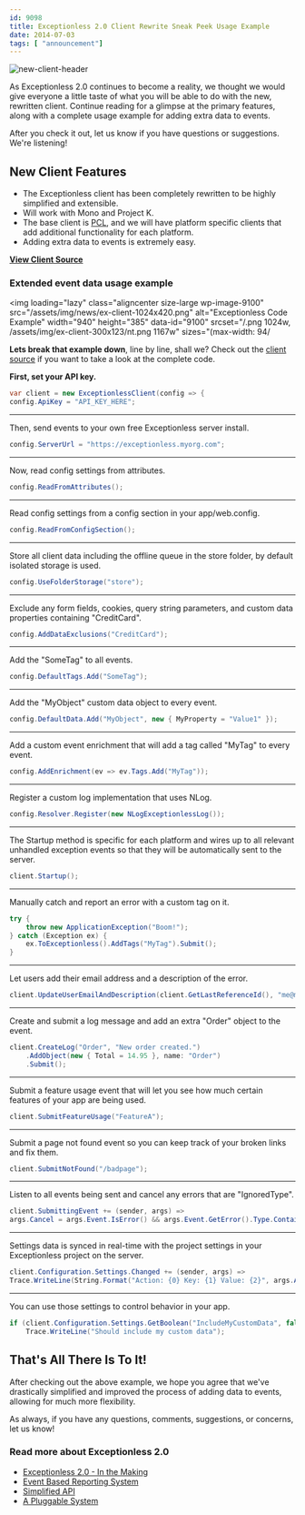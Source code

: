 ```yaml
---
id: 9098
title: Exceptionless 2.0 Client Rewrite Sneak Peek Usage Example
date: 2014-07-03
tags: [ "announcement"]
---
```

![new-client-header](/assets/img/news/new-client-header.jpg)

As Exceptionless 2.0 continues to become a reality, we thought we would give everyone a little taste of what you will be able to do with the new, rewritten client. Continue reading for a glimpse at the primary features, along with a complete usage example for adding extra data to events.

After you check it out, let us know if you have questions or suggestions. We're listening!<!--more-->

## New Client Features

* The Exceptionless client has been completely rewritten to be highly simplified and extensible.
* Will work with Mono and Project K.
* The base client is <a title="Exceptionless.Portable PCL" href="https://www.nuget.org/packages/exceptionless.portable" target="_blank">PCL</a>, and we will have platform specific clients that add additional functionality for each platform.
* Adding extra data to events is extremely easy.

**<a title="Exceptionless 2.0 Client Source" href="https://github.com/exceptionless/Exceptionless.net" target="_blank">View Client Source</a>**

### Extended event data usage example

<img loading="lazy" class="aligncenter size-large wp-image-9100" src="/assets/img/news/ex-client-1024x420.png" alt="Exceptionless Code Example" width="940" height="385" data-id="9100" srcset="/.png 1024w, /assets/img/ex-client-300x123/nt.png 1167w" sizes="(max-width: 94/

**Lets break that example down**, line by line, shall we? Check out the <a title="Exceptionless 2.0 Client Source" href="https://github.com/exceptionless/Exceptionless/tree/master/Source/Clients" target="_blank">client source</a> if you want to take a look at the complete code.

**First, set your API key.**

```cs
var client = new ExceptionlessClient(config => {
config.ApiKey = "API_KEY_HERE";
```

* * *

Then, send events to your own free Exceptionless server install.

```cs
config.ServerUrl = "https://exceptionless.myorg.com";
```

* * *

Now, read config settings from attributes.

```cs
config.ReadFromAttributes();
```

* * *

Read config settings from a config section in your app/web.config.

```cs
config.ReadFromConfigSection();
```

* * *

Store all client data including the offline queue in the store folder, by default isolated storage is used.

```cs
config.UseFolderStorage("store");
```

* * *

Exclude any form fields, cookies, query string parameters, and custom data properties containing "CreditCard".

```cs
config.AddDataExclusions("CreditCard");
```

* * *

Add the "SomeTag" to all events.

```cs
config.DefaultTags.Add("SomeTag");
```

* * *

Add the "MyObject" custom data object to every event.

```cs
config.DefaultData.Add("MyObject", new { MyProperty = "Value1" });
```

* * *

Add a custom event enrichment that will add a tag called "MyTag" to every event.

```cs
config.AddEnrichment(ev => ev.Tags.Add("MyTag"));
```

* * *

Register a custom log implementation that uses NLog.

```cs
config.Resolver.Register(new NLogExceptionlessLog());
```

* * *

The Startup method is specific for each platform and wires up to all relevant unhandled exception events so that they will be automatically sent to the server.

```cs
client.Startup();
```

* * *

Manually catch and report an error with a custom tag on it.

```cs
try {
    throw new ApplicationException("Boom!");
} catch (Exception ex) {
    ex.ToExceptionless().AddTags("MyTag").Submit();
}
```

* * *

Let users add their email address and a description of the error.

```cs
client.UpdateUserEmailAndDescription(client.GetLastReferenceId(), "me@me.com", "It broke!");
```

* * *

Create and submit a log message and add an extra "Order" object to the event.

```cs
client.CreateLog("Order", "New order created.")
    .AddObject(new { Total = 14.95 }, name: "Order")
    .Submit();
```

* * *

Submit a feature usage event that will let you see how much certain features of your app are being used.

```cs
client.SubmitFeatureUsage("FeatureA");
```

* * *

Submit a page not found event so you can keep track of your broken links and fix them.

```cs
client.SubmitNotFound("/badpage");
```

* * *

Listen to all events being sent and cancel any errors that are "IgnoredType".

```cs
client.SubmittingEvent += (sender, args) =>
args.Cancel = args.Event.IsError() && args.Event.GetError().Type.Contains("IgnoredType");
```

* * *

Settings data is synced in real-time with the project settings in your Exceptionless project on the server.

```cs
client.Configuration.Settings.Changed += (sender, args) =>
Trace.WriteLine(String.Format("Action: {0} Key: {1} Value: {2}", args.Action, args.Item.Key, args.Item.Value));
```

* * *

You can use those settings to control behavior in your app.

```cs
if (client.Configuration.Settings.GetBoolean("IncludeMyCustomData", false))
    Trace.WriteLine("Should include my custom data");
```

## That's All There Is To It!

After checking out the above example, we hope you agree that we've drastically simplified and improved the process of adding data to events, allowing for much more flexibility.

As always, if you have any questions, comments, suggestions, or concerns, let us know!

### Read more about Exceptionless 2.0

* [Exceptionless 2.0 - In the Making](/exceptionless-2-in-the-making/ "Exceptionless 2.0 – In the Making")
* [Event Based Reporting System](/event-based-reporting-system-coming-version-2-0/ "Event Based Reporting System Coming in Version 2.0")
* [Simplified API](/upcoming-exceptionless-2-0-simplified-api/ "More from the Upcoming Exceptionless 2.0: Simplified API")
* [A Pluggable System](/coming-exceptionless-2-0-pluggable-system/ "Coming in Exceptionless 2.0 – A Pluggable System")
